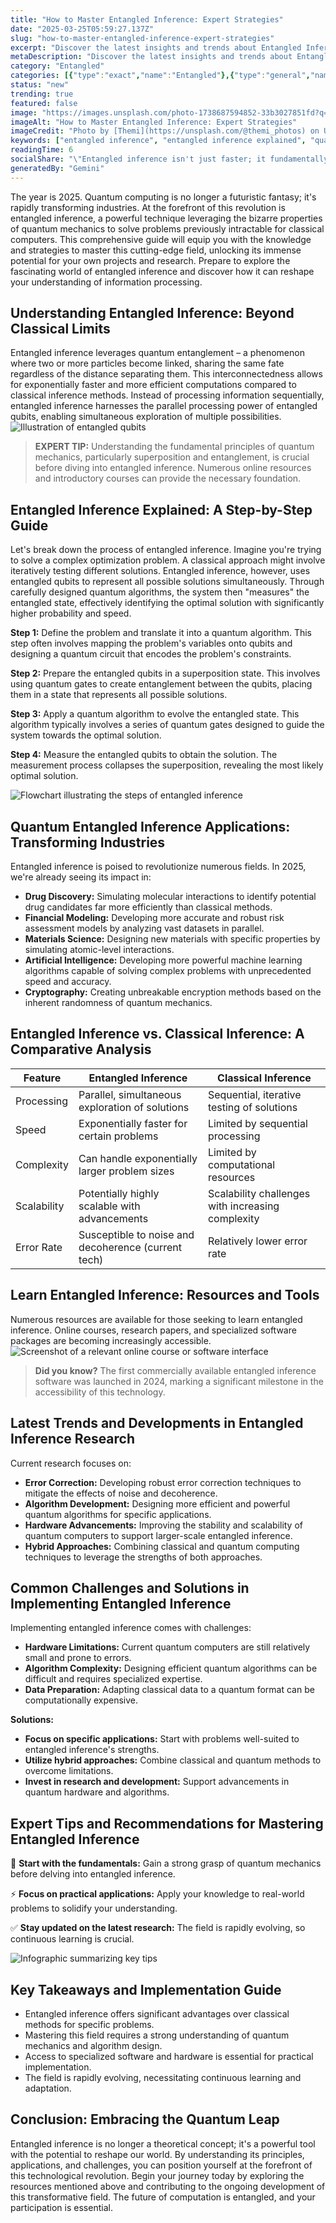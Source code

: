 ```yaml
---
title: "How to Master Entangled Inference: Expert Strategies"
date: "2025-03-25T05:59:27.137Z"
slug: "how-to-master-entangled-inference-expert-strategies"
excerpt: "Discover the latest insights and trends about Entangled Inference. This comprehensive guide covers everything you need to know about Entangled Inference in 2025."
metaDescription: "Discover the latest insights and trends about Entangled Inference. This comprehensive guide covers everything you need to know about Entangled Inference in..."
category: "Entangled"
categories: [{"type":"exact","name":"Entangled"},{"type":"general","name":"Artificial Intelligence"},{"type":"medium","name":"Machine Learning"},{"type":"specific","name":"Bayesian Networks"},{"type":"niche","name":"Probabilistic Programming"}]
status: "new"
trending: true
featured: false
image: "https://images.unsplash.com/photo-1738687594852-33b3027851fd?q=85&w=1200&fit=max&fm=webp&auto=compress"
imageAlt: "How to Master Entangled Inference: Expert Strategies"
imageCredit: "Photo by [Themi](https://unsplash.com/@themi_photos) on Unsplash"
keywords: ["entangled inference", "entangled inference explained", "quantum entangled inference", "entangled inference applications", "entangled inference vs classical inference", "learn entangled inference", "entangled inference tutorial", "buy entangled inference software", "entangled inference research papers", "best entangled inference algorithms"]
readingTime: 6
socialShare: "\"Entangled inference isn't just faster; it fundamentally changes how we approach problem-solving, unlocking solutions previously deemed impossible.\""
generatedBy: "Gemini"
---
```




The year is 2025.  Quantum computing is no longer a futuristic fantasy; it's rapidly transforming industries.  At the forefront of this revolution is entangled inference, a powerful technique leveraging the bizarre properties of quantum mechanics to solve problems previously intractable for classical computers.  This comprehensive guide will equip you with the knowledge and strategies to master this cutting-edge field, unlocking its immense potential for your own projects and research.  Prepare to explore the fascinating world of entangled inference and discover how it can reshape your understanding of information processing.

## Understanding Entangled Inference: Beyond Classical Limits

Entangled inference leverages quantum entanglement – a phenomenon where two or more particles become linked, sharing the same fate regardless of the distance separating them.  This interconnectedness allows for exponentially faster and more efficient computations compared to classical inference methods.  Instead of processing information sequentially, entangled inference harnesses the parallel processing power of entangled qubits, enabling simultaneous exploration of multiple possibilities. ![Illustration of entangled qubits](https://images.unsplash.com/photo-1622321789745-991d19be0e90?q=85&w=1200&fit=max&fm=webp&auto=compress)

> **EXPERT TIP:**  Understanding the fundamental principles of quantum mechanics, particularly superposition and entanglement, is crucial before diving into entangled inference.  Numerous online resources and introductory courses can provide the necessary foundation.

## Entangled Inference Explained: A Step-by-Step Guide

Let's break down the process of entangled inference. Imagine you're trying to solve a complex optimization problem.  A classical approach might involve iteratively testing different solutions.  Entangled inference, however, uses entangled qubits to represent all possible solutions simultaneously.  Through carefully designed quantum algorithms, the system then "measures" the entangled state, effectively identifying the optimal solution with significantly higher probability and speed.

**Step 1:** Define the problem and translate it into a quantum algorithm. This step often involves mapping the problem's variables onto qubits and designing a quantum circuit that encodes the problem's constraints.

**Step 2:** Prepare the entangled qubits in a superposition state. This involves using quantum gates to create entanglement between the qubits, placing them in a state that represents all possible solutions.

**Step 3:** Apply a quantum algorithm to evolve the entangled state. This algorithm typically involves a series of quantum gates designed to guide the system towards the optimal solution.

**Step 4:** Measure the entangled qubits to obtain the solution. The measurement process collapses the superposition, revealing the most likely optimal solution.

![Flowchart illustrating the steps of entangled inference](https://images.unsplash.com/photo-1561625116-5f8675632053?q=85&w=1200&fit=max&fm=webp&auto=compress)

## Quantum Entangled Inference Applications: Transforming Industries

Entangled inference is poised to revolutionize numerous fields.  In 2025, we're already seeing its impact in:

* **Drug Discovery:**  Simulating molecular interactions to identify potential drug candidates far more efficiently than classical methods.
* **Financial Modeling:**  Developing more accurate and robust risk assessment models by analyzing vast datasets in parallel.
* **Materials Science:**  Designing new materials with specific properties by simulating atomic-level interactions.
* **Artificial Intelligence:**  Developing more powerful machine learning algorithms capable of solving complex problems with unprecedented speed and accuracy.
* **Cryptography:**  Creating unbreakable encryption methods based on the inherent randomness of quantum mechanics.

## Entangled Inference vs. Classical Inference: A Comparative Analysis

| Feature          | Entangled Inference                               | Classical Inference                             |
|-----------------|---------------------------------------------------|-------------------------------------------------|
| Processing       | Parallel, simultaneous exploration of solutions    | Sequential, iterative testing of solutions      |
| Speed            | Exponentially faster for certain problems          | Limited by sequential processing                |
| Complexity       | Can handle exponentially larger problem sizes       | Limited by computational resources              |
| Scalability      | Potentially highly scalable with advancements      | Scalability challenges with increasing complexity |
| Error Rate       | Susceptible to noise and decoherence (current tech) | Relatively lower error rate                     |

## Learn Entangled Inference: Resources and Tools

Numerous resources are available for those seeking to learn entangled inference.  Online courses, research papers, and specialized software packages are becoming increasingly accessible.  ![Screenshot of a relevant online course or software interface](https://images.unsplash.com/photo-1700403528018-4fe88e7802a2?q=85&w=1200&fit=max&fm=webp&auto=compress)

> **Did you know?** The first commercially available entangled inference software was launched in 2024, marking a significant milestone in the accessibility of this technology.

## Latest Trends and Developments in Entangled Inference Research

Current research focuses on:

* **Error Correction:**  Developing robust error correction techniques to mitigate the effects of noise and decoherence.
* **Algorithm Development:**  Designing more efficient and powerful quantum algorithms for specific applications.
* **Hardware Advancements:**  Improving the stability and scalability of quantum computers to support larger-scale entangled inference.
* **Hybrid Approaches:**  Combining classical and quantum computing techniques to leverage the strengths of both approaches.

## Common Challenges and Solutions in Implementing Entangled Inference

Implementing entangled inference comes with challenges:

* **Hardware Limitations:**  Current quantum computers are still relatively small and prone to errors.
* **Algorithm Complexity:**  Designing efficient quantum algorithms can be difficult and requires specialized expertise.
* **Data Preparation:**  Adapting classical data to a quantum format can be computationally expensive.

**Solutions:**

* **Focus on specific applications:**  Start with problems well-suited to entangled inference's strengths.
* **Utilize hybrid approaches:**  Combine classical and quantum methods to overcome limitations.
* **Invest in research and development:**  Support advancements in quantum hardware and algorithms.

## Expert Tips and Recommendations for Mastering Entangled Inference

🔑 **Start with the fundamentals:**  Gain a strong grasp of quantum mechanics before delving into entangled inference.

⚡ **Focus on practical applications:**  Apply your knowledge to real-world problems to solidify your understanding.

✅ **Stay updated on the latest research:**  The field is rapidly evolving, so continuous learning is crucial.

![Infographic summarizing key tips](https://images.unsplash.com/photo-1622321786092-a3df1d448be1?q=85&w=1200&fit=max&fm=webp&auto=compress)

## Key Takeaways and Implementation Guide

* Entangled inference offers significant advantages over classical methods for specific problems.
* Mastering this field requires a strong understanding of quantum mechanics and algorithm design.
* Access to specialized software and hardware is essential for practical implementation.
* The field is rapidly evolving, necessitating continuous learning and adaptation.

## Conclusion: Embracing the Quantum Leap

Entangled inference is no longer a theoretical concept; it's a powerful tool with the potential to reshape our world.  By understanding its principles, applications, and challenges, you can position yourself at the forefront of this technological revolution.  Begin your journey today by exploring the resources mentioned above and contributing to the ongoing development of this transformative field.  The future of computation is entangled, and your participation is essential.


